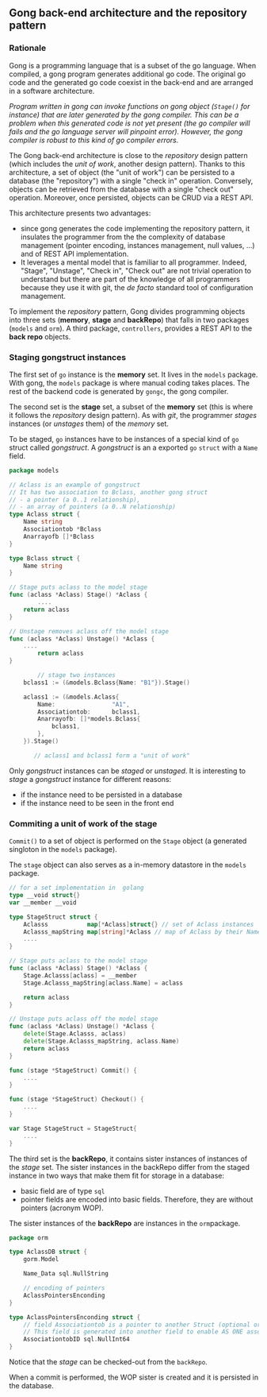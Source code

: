 ## Gong back-end architecture and the repository pattern

### Rationale

Gong is a programming language that is a subset of the go language. When compiled, a gong program generates additional go code. The original go code and the generated go code coexist in the back-end and are arranged in a software architecture. 

*Program written in gong can invoke functions on gong object (`Stage()` for instance) that are later generated by the gong compiler.  This can be a problem when this generated code is not yet present (the go compiler will fails and the go language server will pinpoint error). However, the gong compiler is robust to this kind of go compiler errors.*

The Gong back-end architecture is close to the *repository* design pattern (which includes the *unit of work*, another design pattern). Thanks to this architecture, a set of object (the "unit of work") can be persisted to a database (the "repository") with a single "check in" operation. Conversely, objects can be retrieved from the database with a single "check out" operation. Moreover, once persisted, objects can be CRUD via a REST API.

This architecture presents two advantages:
- since gong generates the code implementing the repository pattern, it insulates the programmer from the the complexity of database management (pointer encoding, instances management, null values, ...) and of REST API implementation.
- It leverages a mental model that is familiar to all programmer. Indeed, "Stage", "Unstage", "Check in", "Check out" are not trivial operation to understand but there are part of the knowledge of all programmers because they use it with git, the *de facto* standard tool of configuration management.

To implement the *repository* pattern, Gong divides programming objects into three sets (**memory**, **stage** and  **backRepo**) that falls in two packages (`models` and `orm`). A third package, `controllers`, provides a REST API to the **back repo** objects.

### Staging gongstruct instances

The first set of `go` instance is the **memory** set. It lives in the `models` package. With gong, the `models` package is where manual coding takes places. The rest of the backend code is generated by `gongc`, the gong compiler.

The second set is the **stage** set, a subset of the **memory** set (this is where it follows the *repository* design pattern). As with *git*, the programmer *stages* instances (or *unstages* them) of the *memory* set.

To be staged, `go` instances have to be instances of a special kind of `go` struct called *gongstruct*. A *gongstruct* is an a exported `go` `struct` with a `Name` field.

```go
package models

// Aclass is an example of gongstruct
// It has two association to Bclass, another gong struct
// - a pointer (a 0..1 relationship), 
// - an array of pointers (a 0..N relationship)
type Aclass struct {
	Name string
	Associationtob *Bclass
	Anarrayofb []*Bclass
}

type Bclass struct {
	Name string
}

// Stage puts aclass to the model stage
func (aclass *Aclass) Stage() *Aclass {
        ....
	return aclass
}

// Unstage removes aclass off the model stage
func (aclass *Aclass) Unstage() *Aclass {
	....
        return aclass
}
```

```go
        // stage two instances
	bclass1 := (&models.Bclass{Name: "B1"}).Stage()

	aclass1 := (&models.Aclass{
		Name:                "A1",
		Associationtob:      bclass1,
		Anarrayofb: []*models.Bclass{
			bclass1,
		},
	}).Stage()

       // aclass1 and bclass1 form a "unit of work"
```

Only *gongstruct* instances can be *staged* or *unstaged*. It is interesting to *stage* a *gongstruct* instance for different reasons:
  - if the instance need to be persisted in a database
  - if the instance need to be seen in the front end 

### Commiting a unit of work of the stage

`Commit()` to a set of object is performed on the `Stage` object (a generated singloton in the `models` package).

The `stage` object can also serves as a in-memory datastore in the `models` package.

```go
// for a set implementation in  golang
type __void struct{}
var __member __void

type StageStruct struct { 
	Aclasss           map[*Aclass]struct{} // set of Aclass instances
	Aclasss_mapString map[string]*Aclass // map of Aclass by their Name
	....
}

// Stage puts aclass to the model stage
func (aclass *Aclass) Stage() *Aclass {
	Stage.Aclasss[aclass] = __member
	Stage.Aclasss_mapString[aclass.Name] = aclass

	return aclass
}

// Unstage puts aclass off the model stage
func (aclass *Aclass) Unstage() *Aclass {
	delete(Stage.Aclasss, aclass)
	delete(Stage.Aclasss_mapString, aclass.Name)
	return aclass
}

func (stage *StageStruct) Commit() {
	....
}

func (stage *StageStruct) Checkout() {
	....
}

var Stage StageStruct = StageStruct{ 
	....
}
```

The third set is the **backRepo**, it contains sister instances of instances of the *stage* set. The sister instances in the backRepo differ from the staged instance in two ways that make them fit for storage in a database:
- basic field are of type `sql`
- pointer fields are encoded into basic fields. Therefore, they are without pointers (acronym WOP). 

The sister instances of the **backRepo** are instances in the `orm`package.

```go
package orm

type AclassDB struct {
	gorm.Model

	Name_Data sql.NullString

	// encoding of pointers
	AclassPointersEnconding
}

type AclassPointersEnconding struct {
	// field Associationtob is a pointer to another Struct (optional or 0..1)
	// This field is generated into another field to enable AS ONE association
	AssociationtobID sql.NullInt64
}
```

Notice that the *stage* can be checked-out from the `backRepo`.

When a commit is performed, the WOP sister is created and it is persisted in the database.